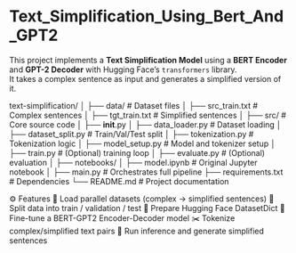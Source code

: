 # Text_Simplification_Using_Bert_And_GPT2
This project implements a **Text Simplification Model** using a **BERT Encoder** and **GPT-2 Decoder** with Hugging Face’s `transformers` library.  
It takes a complex sentence as input and generates a simplified version of it.

text-simplification/
│
├── data/                          # Dataset files
│   ├── src_train.txt              # Complex sentences
│   ├── tgt_train.txt              # Simplified sentences
│
├── src/                           # Core source code
│   ├── __init__.py
│   ├── data_loader.py             # Dataset loading
│   ├── dataset_split.py           # Train/Val/Test split
│   ├── tokenization.py            # Tokenization logic
│   ├── model_setup.py             # Model and tokenizer setup
│   ├── train.py                   # (Optional) training loop
│   ├── evaluate.py                # (Optional) evaluation
│
├── notebooks/
│   ├── model.ipynb                # Original Jupyter notebook
│
├── main.py                        # Orchestrates full pipeline
├── requirements.txt               # Dependencies
└── README.md                      # Project documentation

⚙️ Features
📑 Load parallel datasets (complex → simplified sentences)
🔀 Split data into train / validation / test
🤖 Prepare Hugging Face DatasetDict
🔧 Fine-tune a BERT-GPT2 Encoder-Decoder model
✂️ Tokenize complex/simplified text pairs
🧪 Run inference and generate simplified sentences
